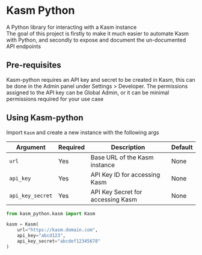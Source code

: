 # Kasm Python

A Python library for interacting with a Kasm instance  
The goal of this project is firstly to make it much easier to automate Kasm with Python,
and secondly to expose and document the un-documented API endpoints

## Pre-requisites

Kasm-python requires an API key and secret to be created in Kasm,
this can be done in the Admin panel under Settings > Developer. 
The permissions assigned to the API key can be Global Admin,
or it can be minimal permissions required for your use case

## Using Kasm-python

Import `Kasm` and create a new instance with the following args

| Argument         | Required | Description                       | Default |
|------------------|----------|-----------------------------------|---------|
| `url`            | Yes      | Base URL of the Kasm instance     | None    |
| `api_key`        | Yes      | API Key ID for accessing Kasm     | None    |
| `api_key_secret` | Yes      | API Key Secret for accessing Kasm | None    |

```python
from kasm_python.kasm import Kasm

kasm = Kasm(
    url="https://kasm.domain.com",
    api_key="abcd123",
    api_key_secret="abcdef12345678"
)
```

